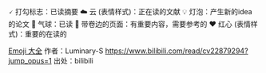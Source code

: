 🗸 打勾标志：已读摘要
☁️ 云 (表情样式)：正在读的文献
💡 灯泡：产生新的idea 的论文
🎈 气球：已读
📃 带卷边的页面：有重要内容，需要参考的
❤️ 红心 (表情样式)：重要的在读的 

[Emoji 大全](https://www.emojiall.com/zh-hans)
作者：Luminary-S https://www.bilibili.com/read/cv22879294?jump_opus=1 出处：bilibili